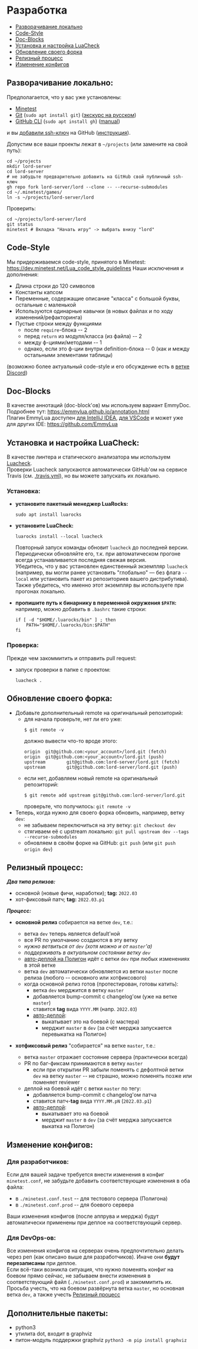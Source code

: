 Разработка
==========

 - [Разворачивание локально](#Разворачивание-локально)
 - [Code-Style](#Code-Style)
 - [Doc-Blocks](#Doc-Blocks)
 - [Установка и настройка LuaCheck](#Установка-и-настройка-LuaCheck)
 - [Обновление своего форка](#Обновление-своего-форка)
 - [Релизный процесс](#Релизный-процесс)
 - [Изменение конфигов](#Изменение-конфигов)

Разворачивание локально:
------------------------
Предполагается, что у вас уже установлены:
 - [Minetest](https://www.minetest.net/)
 - [Git](https://git-scm.com/) (`sudo apt install git`) ([экскурс на русском](https://githowto.com/ru))
 - [GitHub CLI](https://cli.github.com/) (`sudo apt install gh`) ([manual](https://cli.github.com/manual/))

и вы [добавили ssh-ключ](https://github.com/settings/ssh/new) на GitHub ([инструкция](https://docs.github.com/en/github/authenticating-to-github/adding-a-new-ssh-key-to-your-github-account)).

Допустим все ваши проекты лежат в `~/projects` (или замените на свой путь):
```shell
cd ~/projects
mkdir lord-server
cd lord-server
# не забудьте предварительно добавить на GitHub свой публичный ssh-ключ
gh repo fork lord-server/lord --clone -- --recurse-submodules
cd ~/.minetest/games/
ln -s ~/projects/lord-server/lord
```
Проверить:
```shell
cd ~/projects/lord-server/lord
git status
minetest # Вкладка "Начать игру" -> выбрать внизу "lord" 
```

Code-Style
----------
Мы придерживаемся code-style, принятого в Minetest:
https://dev.minetest.net/Lua_code_style_guidelines
Наши исключения и дополнения:
 - Длина строки до 120 символов
 - Константы капсом
 - Переменные, содержащие описание "класса" с большой буквы, остальные с маленькой
 - Используются одинарные кавычки (в новых файлах и по ходу изменений/рефакторинга)
 - Пустые строки между функциями
   - после `require`-блока -- 2
   - перед `return` из модуля/класса (из файла) -- 2
   - между ф-циями/методами -- 1
   - однако, если это ф-ции внутри definition-блока -- 0 (как и между остальными элементами таблицы)

(возможно более актуальный code-style и его обсуждение есть в [ветке Discord](https://discord.com/channels/268093825975713793/842734469336793108/905237586610647151))

Doc-Blocks
----------
В качестве аннотаций (doc-block'ов) мы используем вариант EmmyDoc.  
Подробнее тут: https://emmylua.github.io/annotation.html  
Плагин EmmyLua доступен [для IntelliJ IDEA](https://github.com/EmmyLua/IntelliJ-EmmyLua), [для VSCode](https://github.com/EmmyLua/VSCode-EmmyLua) и может уже для других IDE: https://github.com/EmmyLua

Установка и настройка LuaCheck:
-------------------------------
В качестве линтера и статического анализатора мы используем [Luacheck](https://github.com/mpeterv/luacheck).  
Проверки Luacheck запускаются автоматически GitHub'ом на сервисе Travis (см. [.travis.yml](.travis.yml)), но вы можете запускать их локально.  

### Установка:
 - **установите пакетный менеджер LuaRocks:**
   ```shell
   sudo apt install luarocks
   ```
   
 - **установите LuaCheck:**
   ```shell
   luarocks install --local luacheck
   ```
   Повторный запуск команды обновит `luacheck` до последней версии.  
   Периодически обновляйте его, т.к. при автоматическом прогоне всегда устанавливается последняя свежая версия.  
   Убедитесь, что у вас установлен единственный экземпляр `luacheck`
   (например, вы могли ранее установить "глобально" — без флага `--local` или
   установить пакет из репозиториев вашего дистрибутива).  
   Также убедитесь, что именно этот экземпляр вы используете при прогонах локально.
   

 - **пропишите путь к бинарнику в переменной окружения `$PATH`:**  
   например, можно добавить в `.bashrc` такие строки:
   ```shell
   if [ -d "$HOME/.luarocks/bin" ] ; then
       PATH="$HOME/.luarocks/bin:$PATH"
   fi
   ```

### Проверка:
Прежде чем закоммитить и отправить pull request:
 - запуск проверки в папке с проектом:
   ```shell
   luacheck .
   ```

Обновление своего форка:
------------------------
 - Добавьте дополнительный remote на оригинальный репозиторий:
   - для начала проверьте, нет ли его уже:
     ```shell
     $ git remote -v
     ```
     должно вывести что-то вроде этого:
     ```shell
     origin  git@github.com:<your_account>/lord.git (fetch)
     origin  git@github.com:<your_account>/lord.git (push)
     upstream        git@github.com:lord-server/lord.git (fetch)
     upstream        git@github.com:lord-server/lord.git (push)
     ```
   - если нет, добавляем новый remote на оригинальный репозиторий:
     ```shell
     $ git remote add upstream git@github.com:lord-server/lord.git
     ```
     проверьте, что получилось: `git remote -v`
 - Теперь, когда нужно для своего форка обновить, например, ветку `dev`:
   - не забываем переключиться на эту ветку: `git checkout dev`
   - стягиваем её с upstream локально: `git pull upstream dev --tags --recurse-submodules`
   - обновляем в своём форке на GitHub: `git push` (или `git push origin dev`)

Релизный процесс:
-----------------

**_Два типа релизов:_**

 - основной (новые фичи, наработки); **tag:** `2022.03`
 - хот-фиксовый патч;                **tag:** `2022.03.p1`

**_Процесс:_**

 - **основной релиз** собирается на ветке `dev`, т.е.:
    - ветка `dev` теперь является default'ной
    - все PR по умолчанию создаются в эту ветку
    - *нужно ветвиться от `dev` (хотя можно и от `master`'а)*
    - *поддерживать в актуальном состоянии ветку `dev`*
    - [авто-деплой на Полигон](.github/workflows/deploy-poligon.yml) идёт с ветки `dev` при любых изменениях в этой ветке
    - ветка `dev` автоматически обновляется из ветки `master` после релиза (любого -- основного или хотфиксового)
    - когда основной релиз готов (протестирован, готовы катить):
        - ветка `dev` мерджится в ветку `master`
        - добавляется bump-commit с changelog'ом (уже на ветке `master`)
        - ставится **tag** вида `YYYY.MM` (напр. `2022.03`)
        - [авто-деплой](.github/workflows/deploy-production.yml):
            - выкатывает это на боевой (с мастера)
            - мерджит `master` в `dev` (за счёт мерджа запускается перевыкатка на Полигон)


 - **хотфиксовый релиз** "собирается" на ветке `master`, т.е.:
    - ветка `master` отражает состояние сервера (практически всегда)
    - PR по баг-фиксам принимаются в ветку `master`
        - если при открытии PR забыли поменять с дефолтной ветки `dev` на ветку `master` -- не страшно, можно поменять позже или поменяет reviewer
    - деплой на боевой идёт с ветки `master` по тегу:
        - добавляется bump-commit с changelog'ом патча
        - ставится патч-**tag** вида `YYYY.MM.pN` (`2022.03.p1`)
        - [авто-деплой]((.github/workflows/deploy-production.yml)):
            - выкатывает это на боевой
            - мерджит `master` в `dev` (за счёт мерджа запускается выкатка на Полигон)


Изменение конфигов:
-------------------

### Для разработчиков:
Если для вашей задаче требуется внести изменения в конфиг `minetest.conf`,
не забудьте добавить соответствующие изменения в оба файла:
 - в `./minetest.conf.test` -- для тестового сервера (Полигона)
 - в `./minetest.conf.prod` -- для боевого сервера

Ваши изменения конфигов (после аппрува и мерджа) будут автоматически применены при деплое на соответствующий сервер.

### Для DevOps-ов:
Все изменения конфигов на серверах очень предпочтительно делать через реп (как описано выше для разработчиков).
Иначе они **будут перезаписаны** при деплое.  
Если всё-таки возникла ситуация, что нужно поменять конфиг на боевом прямо сейчас,
не забываем внести изменения в соответствующий файл (`./minetest.conf.prod`) и закоммитить их.
Просьба учесть, что на боевом развёрнута ветка `master`, но основная ветка `dev`, а также учесть [Релизный процесс](#Релизный-процесс)

Дополнительные пакеты:
----------------------
 - python3
 - утилита dot, входит в graphviz
 - питон-модуль поддержки graphviz
   `python3 -m pip install graphviz`
